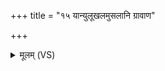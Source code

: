 +++
title = "१५ यान्युलूखलमुसलानि ग्रावाण"

+++
<details><summary>मूलम् (VS)</summary>

यान्यु॑लूखलमुस॒लानि॒ ग्रावा॑ण ए॒व ते ॥
</details>